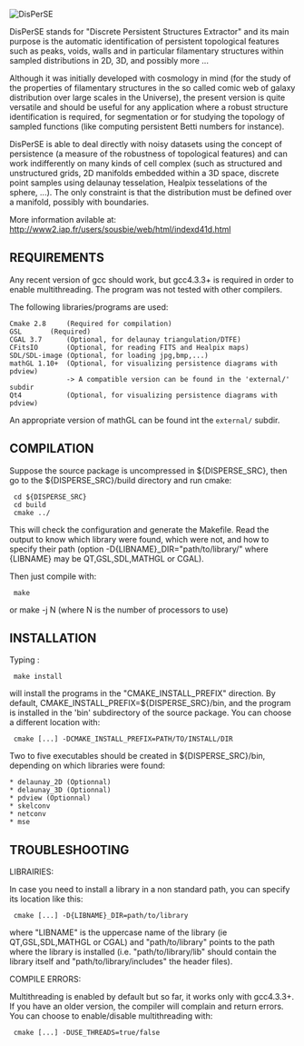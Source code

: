 ![DisPerSE](https://github.com/thierry-sousbie/DisPerSE/blob/master/manual/web/images/logo.png "DisPerSE")

DisPerSE stands for "Discrete Persistent Structures Extractor" and its main purpose is the automatic identification of persistent topological features such as peaks, voids, walls and in particular filamentary structures within sampled distributions in 2D, 3D, and possibly more ...

Although it was initially developed with cosmology in mind (for the study of the properties of filamentary structures in the so called comic web of galaxy distribution over large scales in the Universe), the present version is quite versatile and should be useful for any application where a robust structure identification is required, for segmentation or for studying the topology of sampled functions (like computing persistent Betti numbers for instance).

DisPerSE is able to deal directly with noisy datasets using the concept of persistence (a measure of the robustness of topological features) and can work indifferently on many kinds of cell complex (such as structured and unstructured grids, 2D manifolds embedded within a 3D space, discrete point samples using delaunay tesselation, Healpix tesselations of the sphere, ...). The only constraint is that the distribution must be defined over a manifold, possibly with boundaries. 

More information avilable at: http://www2.iap.fr/users/sousbie/web/html/indexd41d.html

REQUIREMENTS
------------

Any recent version of gcc should work, but gcc4.3.3+ is required in order to enable multithreading. The program was not tested with other compilers.

The following libraries/programs are used:

    Cmake 2.8     (Required for compilation)
    GSL	      (Required)
    CGAL 3.7      (Optional, for delaunay triangulation/DTFE)
    CFitsIO       (Optional, for reading FITS and Healpix maps)
    SDL/SDL-image (Optional, for loading jpg,bmp,...)
    mathGL 1.10+  (Optional, for visualizing persistence diagrams with pdview)
                  -> A compatible version can be found in the 'external/' subdir
    Qt4    	      (Optional, for visualizing persistence diagrams with pdview)

An appropriate version of mathGL can be found int the `external/` subdir.

COMPILATION
-----------

Suppose the source package is uncompressed in ${DISPERSE_SRC}, then go to the ${DISPERSE_SRC}/build directory and run cmake:
   
     cd ${DISPERSE_SRC}
     cd build
     cmake ../ 

This will check the configuration and generate the Makefile. Read the output to know which library were found, which were not, and how to specify their path (option -D{LIBNAME}_DIR="path/to/library/" where {LIBNAME} may be QT,GSL,SDL,MATHGL or CGAL).

Then just compile with:

     make
  or 
     make -j N (where N is the number of processors to use)


INSTALLATION
------------

Typing :

     make install

will install the programs in the "CMAKE_INSTALL_PREFIX" direction. By default, CMAKE_INSTALL_PREFIX=${DISPERSE_SRC}/bin, and the program is installed in the 'bin' subdirectory of the source package.
You can choose a different location with:

     cmake [...] -DCMAKE_INSTALL_PREFIX=PATH/TO/INSTALL/DIR

Two to five executables should be created in ${DISPERSE_SRC}/bin, depending on which libraries were found:

    * delaunay_2D (Optionnal)
    * delaunay_3D (Optionnal)
    * pdview (Optionnal)
    * skelconv
    * netconv
    * mse


TROUBLESHOOTING
---------------

LIBRAIRIES:

In case you need to install a library in a non standard path, you can specify its location like this:
   
     cmake [...] -D{LIBNAME}_DIR=path/to/library

where "LIBNAME" is the uppercase name of the library (ie QT,GSL,SDL,MATHGL or CGAL) and "path/to/library" points to the path where the library is installed (i.e. "path/to/library/lib" should contain the library itself and "path/to/library/includes" the header files).

COMPILE ERRORS:

Multithreading is enabled by default but so far, it works only with gcc4.3.3+. If you have an older version, the compiler will complain and return errors. You can choose to enable/disable multithreading with:
 
     cmake [...] -DUSE_THREADS=true/false

